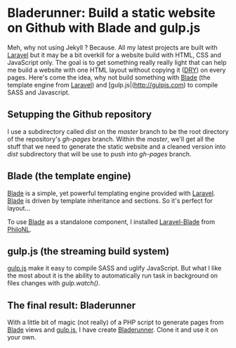# Bladerunner: Build a static website on Github with Blade and gulp.js

Meh, why not using Jekyll ? Because. All my latest projects are built with [Laravel](http://laravel.com) but it may be a bit overkill for a website build with HTML, CSS and JavaScript only. The goal is to get something really really light that can help me build a website with one HTML layout without copying it ([DRY](http://en.wikipedia.org/wiki/Don%27t_repeat_yourself)) on every pages. Here's come the idea, why not build something with [Blade](http://laravel.com/docs/templates) (the template engine from [Laravel](http://laravel.com)) and [gulp.js|(http://gulpjs.com) to compile SASS and Javascript.

## Setupping the Github repository

I use a subdirectory called <em>dist</em> on the <em>master</em> branch to be the root directory of the repository's <em>gh-pages</em> branch. Within the <em>master</em>, we'll get all the stuff that we need to generate the static website and a cleaned version into <em>dist</em> subdirectory that will be use to push into <em>gh-pages</em> branch.

<script src="https://gist.github.com/dominicmartineau/6bc21eec008854ebdeb8.js"></script>

## Blade (the template engine)

[Blade](http://laravel.com/docs/templates) is a simple, yet powerful templating engine provided with [Laravel](http://laravel.com). [Blade](http://laravel.com/docs/templates) is driven by template inheritance and sections. So it's perfect for layout...

To use [Blade](http://laravel.com/docs/templates) as a standalone component, I installed [Laravel-Blade](https://packagist.org/packages/philo/laravel-blade) from [PhiloNL](https://github.com/PhiloNL).

## gulp.js (the streaming build system)

[gulp.js](http://gulpjs.com) make it easy to compile SASS and uglify JavaScript. But what I like the most about it is the ability to automatically run task in background on files changes with <em>gulp.watch()</em>.

## The final result: Bladerunner

With a little bit of magic (not really) of a PHP script to generate pages from [Blade](http://laravel.com/docs/templates) views and [gulp.js](http://gulpjs.com), I have create [Bladerunner](https://github.com/Wibeset/bladerunner). Clone it and use it on your own.